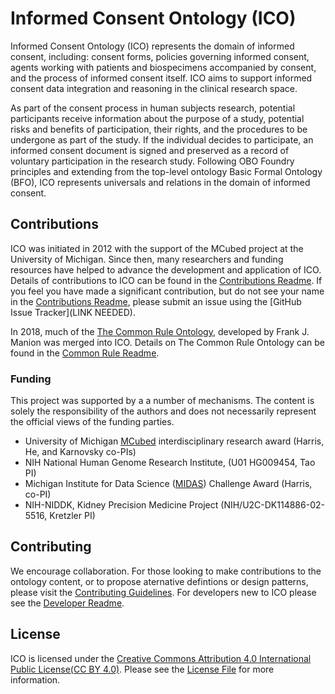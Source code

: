# Informed Consent Ontology (ICO)
Informed Consent Ontology (ICO) represents the domain of informed consent, including: consent forms, policies governing informed consent, agents working with patients and biospecimens accompanied by consent, and the process of informed consent itself. ICO aims to support informed consent data integration and reasoning in the clinical research space.

As part of the consent process in human subjects research, potential participants receive information about the purpose of a study, potential risks and benefits of participation, their rights, and the procedures to be undergone as part of the study. If the individual decides to participate, an informed consent document is signed and preserved as a record of voluntary participation in the research study. Following OBO Foundry principles and extending from the top-level ontology Basic Formal Ontology (BFO), ICO represents universals and relations in the domain of informed consent.

## Contributions
ICO was initiated in 2012 with the support of the MCubed project at the University of Michigan. Since then, many researchers and funding resources have helped to advance the development and application of ICO. Details of contributions to ICO can be found in the [Contributions Readme](CONTRIBUTIONS.md). If you feel you have made a significant contribution, but do not see your name in the [Contributions Readme](CONTRIBUTIONS.md), please submit an issue using the [GitHub Issue Tracker](LINK NEEDED).

In 2018, much of the [The Common Rule Ontology](https://github.com/CRO-ontology/CRO), developed by Frank J. Manion was merged into ICO. Details on The Common Rule Ontology can be found in the [Common Rule Readme](COMMON_RULE_README.md).

### Funding
This project was supported by a a number of mechanisms. The content is solely the responsibility of the authors and does not necessarily represent the official views of the funding parties.

- University of Michigan [MCubed](https://mcubed.umich.edu/) interdisciplinary research award (Harris, He, and Karnovsky co-PIs)
- NIH National Human Genome Research Institute,  (U01 HG009454, Tao PI)
- Michigan Institute for Data Science ([MIDAS](https://midas.umich.edu/)) Challenge Award (Harris, co-PI)
- NIH-NIDDK, Kidney Precision Medicine Project (NIH/U2C-DK114886-02-5516, Kretzler PI)

## Contributing
We encourage collaboration. For those looking to make contributions to the ontology content, or to propose aternative defintions or design patterns, please visit the [Contributing Guidelines](CONTRIBUTING.md). For developers new to ICO please see the [Developer Readme](DEVELOPER.md).

## License
ICO is licensed under the [Creative Commons Attribution 4.0 International Public License\(CC BY 4.0\)](https://creativecommons.org/licenses/by/4.0/legalcode). Please see the [License File](LICENSE.txt) for more information.
